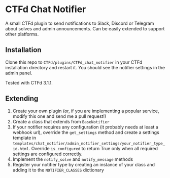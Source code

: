# CTFd Chat Notifier

A small CTFd plugin to send notifications to Slack, Discord or Telegram about solves and admin announcements. Can be easily extended to support other platforms.

## Installation

Clone this repo to `CTFd/plugins/CTFd_chat_notifier` in your CTFd installation directory and restart it. You should see the notifier settings in the admin panel.

Tested with CTFd 3.1.1.

## Extending

1. Create your own plugin (or, if you are implementing a popular service, modify this one and send me a pull request!)
2. Create a class that extends from `BaseNotifier`
3. If your notifier requires any configuration (it probably needs at least a webhook url), override the `get_settings` method and create a settings template in `templates/chat_notifier/admin_notifier_settings/your_notifier_type_id.html`. Override `is_configured` to return True only when all required settings are configured correctly.
4. Implement the `notify_solve` and `notify_message` methods
5. Register your notifier type by creating an instance of your class and adding it to the `NOTIFIER_CLASSES` dictionary
